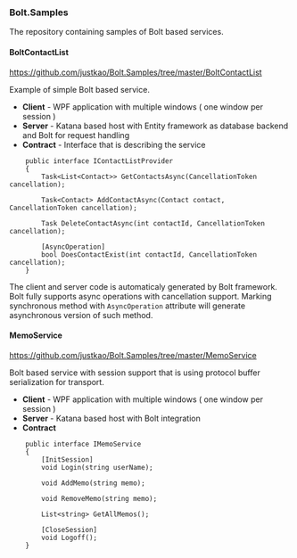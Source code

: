 ### Bolt.Samples
The repository containing samples of Bolt based services.

#### BoltContactList
<https://github.com/justkao/Bolt.Samples/tree/master/BoltContactList>

Example of simple Bolt based service.
* **Client** - WPF application with multiple windows ( one window per session )
* **Server** - Katana based host with Entity framework as database backend and Bolt for request handling
* **Contract** - Interface that is describing the service
```
    public interface IContactListProvider
    {
        Task<List<Contact>> GetContactsAsync(CancellationToken cancellation);

        Task<Contact> AddContactAsync(Contact contact, CancellationToken cancellation);

        Task DeleteContactAsync(int contactId, CancellationToken cancellation);

        [AsyncOperation]
        bool DoesContactExist(int contactId, CancellationToken cancellation);
    }
```

The client and server code is automaticaly generated by Bolt framework. Bolt fully supports async operations with cancellation support. 
Marking synchronous method with `AsyncOperation` attribute will generate asynchronous version of such method.

#### MemoService
<https://github.com/justkao/Bolt.Samples/tree/master/MemoService>

Bolt based service with session support that is using protocol buffer serialization for transport.

* **Client** - WPF application with multiple windows ( one window per session )
* **Server** - Katana based host with Bolt integration
* **Contract**
``` 
    public interface IMemoService
    {
        [InitSession]
        void Login(string userName);

        void AddMemo(string memo);

        void RemoveMemo(string memo);

        List<string> GetAllMemos();

        [CloseSession]
        void Logoff();
    }
``` 



